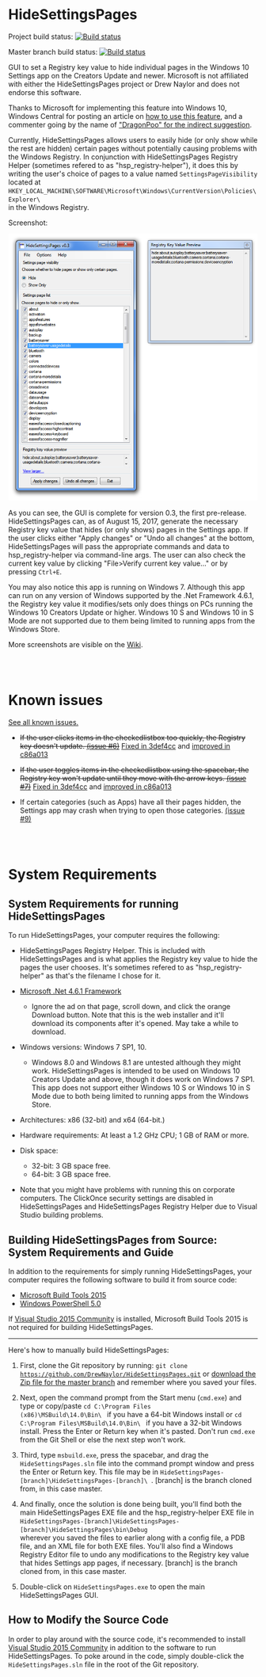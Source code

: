 # HideSettingsPages
Project build status: [![Build status](https://ci.appveyor.com/api/projects/status/x2rnocd9r332x18i?svg=true)](https://ci.appveyor.com/project/DrewNaylor/hidesettingspages)

Master branch build status: [![Build status](https://ci.appveyor.com/api/projects/status/x2rnocd9r332x18i/branch/master?svg=true)](https://ci.appveyor.com/project/DrewNaylor/hidesettingspages/branch/master)

GUI to set a Registry key value to hide individual pages in the Windows 10 Settings app on the Creators Update and newer. Microsoft is not affiliated with either the HideSettingsPages project or Drew Naylor and does not endorse this software.


Thanks to Microsoft for implementing this feature into Windows 10, Windows Central for posting an article on [how to use this feature](http://www.windowscentral.com/how-hide-settings-pages-windows-10-creators-update), and a commenter going by the name of ["DragonPoo" for the indirect suggestion](http://www.windowscentral.com/how-hide-settings-pages-windows-10-creators-update#comment-2761513).

Currently, HideSettingsPages allows users to easily hide (or only show while the rest are hidden) certain pages without potentially causing problems with the Windows Registry. In conjunction with HideSettingsPages Registry Helper (sometimes refered to as "hsp_registry-helper"), it does this by writing the user's choice of pages to a value named <code>SettingsPageVisibility</code> located at <code>HKEY_LOCAL_MACHINE\SOFTWARE\Microsoft\Windows\CurrentVersion\Policies\Explorer\ </code> in the Windows Registry.


Screenshot:

![](/docs/images/HideSettingsPages-0.3-screenshot.png?raw=true)

As you can see, the GUI is complete for version 0.3, the first pre-release. HideSettingsPages can, as of August 15, 2017, generate the necessary Registry key value that hides (or only shows) pages in the Settings app. If the user clicks either "Apply changes" or "Undo all changes" at the bottom, HideSettingsPages will pass the appropriate commands and data to hsp_registry-helper via command-line args. The user can also check the current key value by clicking "File>Verify current key value..." or by pressing <code>Ctrl+E</code>.

You may also notice this app is running on Windows 7. Although this app can run on any version of Windows supported by the .Net Framework 4.6.1, the Registry key value it modifies/sets only does things on PCs running the Windows 10 Creators Update or higher. Windows 10 S and Windows 10 in S Mode are not supported due to them being limited to running apps from the Windows Store.

More screenshots are visible on the [Wiki](https://github.com/DrewNaylor/HideSettingsPages/wiki/HideSettingsPages-Screenshots).

<br>
<br>

# Known issues

[See all known issues.](https://github.com/DrewNaylor/HideSettingsPages/labels/known%20issue)

- ~~If the user clicks items in the checkedlistbox too quickly, the Registry key doesn't update. [(issue #6)](https://github.com/DrewNaylor/HideSettingsPages/issues/6)~~ [Fixed in 3def4cc](https://github.com/DrewNaylor/HideSettingsPages/commit/3def4cc576c3282d948daaf4d728af5fab92e1ab) and [improved in c86a013](https://github.com/DrewNaylor/HideSettingsPages/commit/c86a0136d358e9244b1165a971addf96d80fec34)

- ~~If the user toggles items in the checkedlistbox using the spacebar, the Registry key won't update until they move with the arrow keys. [(issue #7)](https://github.com/DrewNaylor/HideSettingsPages/issues/7)~~ [Fixed in 3def4cc](https://github.com/DrewNaylor/HideSettingsPages/commit/3def4cc576c3282d948daaf4d728af5fab92e1ab) and [improved in c86a013](https://github.com/DrewNaylor/HideSettingsPages/commit/c86a0136d358e9244b1165a971addf96d80fec34)

- If certain categories (such as Apps) have all their pages hidden, the Settings app may crash when trying to open those categories. [(issue #9)](https://github.com/DrewNaylor/HideSettingsPages/issues/9)

<br>
<br>

# System Requirements

## System Requirements for running HideSettingsPages

To run HideSettingsPages, your computer requires the following:

- HideSettingsPages Registry Helper. This is included with HideSettingsPages and is what applies the Registry key value to hide the pages the user chooses. It's sometimes refered to as "hsp_registry-helper" as that's the filename I chose for it.

- [Microsoft .Net 4.6.1 Framework](https://www.microsoft.com/en-us/download/details.aspx?id=49981)

  - Ignore the ad on that page, scroll down, and click the orange Download button. Note that this is the web installer and it'll download its components after it's opened. May take a while to download.

- Windows versions: Windows 7 SP1, 10.
  - Windows 8.0 and Windows 8.1 are untested although they might work. HideSettingsPages is intended to be used on Windows 10 Creators Update and above, though it does work on Windows 7 SP1. This app does not support either Windows 10 S or Windows 10 in S Mode due to both being limited to running apps from the Windows Store.

- Architectures: x86 (32-bit) and x64 (64-bit.)

- Hardware requirements: At least a 1.2 GHz CPU; 1 GB of RAM or more.

- Disk space:

  - 32-bit: 3 GB space free.
  - 64-bit: 3 GB space free.

- Note that you might have problems with running this on corporate computers. The ClickOnce security settings are disabled in HideSettingsPages and HideSettingsPages Registry Helper due to Visual Studio building problems.

## Building HideSettingsPages from Source: System Requirements and Guide

In addition to the requirements for simply running HideSettingsPages, your computer requires the following software to build it from source code:

- [Microsoft Build Tools 2015](https://www.microsoft.com/en-us/download/details.aspx?id=48159)
- [Windows PowerShell 5.0](https://www.microsoft.com/en-us/download/details.aspx?id=50395)

If [Visual Studio 2015 Community](https://www.visualstudio.com/vs/) is installed, Microsoft Build Tools 2015 is not required for building HideSettingsPages.

***

Here's how to manually build HideSettingsPages:

1. First, clone the Git repository by running: <code>git clone https://github.com/DrewNaylor/HideSettingsPages.git</code> or [download the Zip file for the master branch](https://github.com/DrewNaylor/HideSettingsPages/archive/master.zip) and remember where you saved your files.

2. Next, open the command prompt from the Start menu (<code>cmd.exe</code>) and type or copy/paste <code>cd C:\Program Files (x86)\MSBuild\14.0\Bin\ </code> if you have a 64-bit Windows install or <code>cd C:\Program Files\MSBuild\14.0\Bin\ </code> if you have a 32-bit Windows install. Press the Enter or Return key when it's pasted. Don't run <code>cmd.exe</code> from the Git Shell or else the next step won't work.

3. Third, type <code>msbuild.exe</code>, press the spacebar, and drag the <code>HideSettingsPages.sln</code> file into the command prompt window and press the Enter or Return key. This file may be in <code>HideSettingsPages-[branch]\HideSettingsPages-[branch]\ </code>. [branch] is the branch cloned from, in this case master.

4. And finally, once the solution is done being built, you'll find both the main HideSettingsPages EXE file and the hsp_registry-helper EXE file in <code>HideSettingsPages-[branch]\HideSettingsPages-[branch]\HideSettingsPages\bin\Debug </code> wherever you saved the files to earlier along with a config file, a PDB file, and an XML file for both EXE files. You'll also find a Windows Registry Editor file to undo any modifications to the Registry key value that hides Settings app pages, if necessary. [branch] is the branch cloned from, in this case master.

5. Double-click on <code>HideSettingsPages.exe</code> to open the main HideSettingsPages GUI.

## How to Modify the Source Code

In order to play around with the source code, it's recommended to install [Visual Studio 2015 Community](https://www.visualstudio.com/vs/) in addition to the software to run HideSettingsPages. To poke around in the code, simply double-click the <code>HideSettingsPages.sln</code> file in the root of the Git repository.
